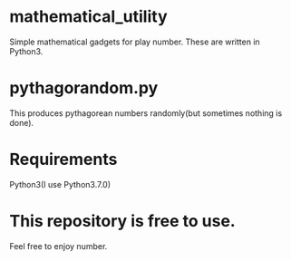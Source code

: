 # mathematical_utility
Simple mathematical gadgets for play number. These are written in Python3.
# pythagorandom.py
This produces pythagorean numbers randomly(but sometimes nothing is done).
# Requirements
Python3(I use Python3.7.0)

# This repository is free to use.
Feel free to enjoy number.
